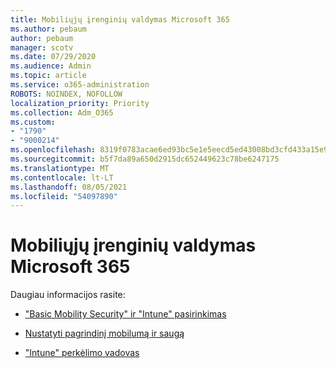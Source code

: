 ```yaml
---
title: Mobiliųjų įrenginių valdymas Microsoft 365
ms.author: pebaum
author: pebaum
manager: scotv
ms.date: 07/29/2020
ms.audience: Admin
ms.topic: article
ms.service: o365-administration
ROBOTS: NOINDEX, NOFOLLOW
localization_priority: Priority
ms.collection: Adm_O365
ms.custom:
- "1790"
- "9000214"
ms.openlocfilehash: 8319f0783acae6ed93bc5e1e5eecd5ed43008bd3cfd433a15e912e175a522f9d
ms.sourcegitcommit: b5f7da89a650d2915dc652449623c78be6247175
ms.translationtype: MT
ms.contentlocale: lt-LT
ms.lasthandoff: 08/05/2021
ms.locfileid: "54097890"
---
```

# <a name="mobile-device-management-in-microsoft-365"></a>Mobiliųjų įrenginių valdymas Microsoft 365

Daugiau informacijos rasite: 

- ["Basic Mobility Security" ir "Intune" pasirinkimas](https://docs.microsoft.com/office365/securitycompliance/choose-between-mdm-and-intune)

- [Nustatyti pagrindinį mobilumą ir saugą](https://support.office.com/article/Set-up-Mobile-Device-Management-MDM-in-Office-365-dd892318-bc44-4eb1-af00-9db5430be3cd)

- ["Intune" perkėlimo vadovas](https://docs.microsoft.com/intune/migration-guide)